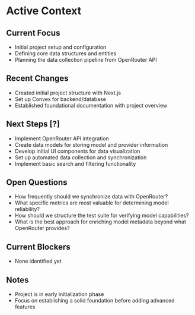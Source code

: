 # Active Context

## Current Focus

- Initial project setup and configuration
- Defining core data structures and entities
- Planning the data collection pipeline from OpenRouter API

## Recent Changes

- Created initial project structure with Next.js
- Set up Convex for backend/database
- Established foundational documentation with project overview

## Next Steps [?]

- Implement OpenRouter API integration
- Create data models for storing model and provider information
- Develop initial UI components for data visualization
- Set up automated data collection and synchronization
- Implement basic search and filtering functionality

## Open Questions

- How frequently should we synchronize data with OpenRouter?
- What specific metrics are most valuable for determining model reliability?
- How should we structure the test suite for verifying model capabilities?
- What is the best approach for enriching model metadata beyond what OpenRouter provides?

## Current Blockers

- None identified yet

## Notes

- Project is in early initialization phase
- Focus on establishing a solid foundation before adding advanced features
